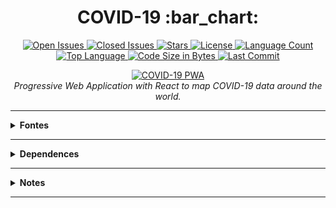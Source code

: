 <h1 align="center">COVID-19 :bar_chart:</h1>

<p align="center">
  <a href="https://github.com/lucasrmagalhaes/covid19-react/issues?q=is%3Aopen+is%3Aissue">
    <img src="https://img.shields.io/github/issues-raw/lucasrmagalhaes/covid19-react?style=plastic" title="Open Issues" /> 
  </a>
  
  <a href="https://github.com/lucasrmagalhaes/covid19-react/issues?q=is%3Aissue+is%3Aclosed">
    <img src="https://img.shields.io/github/issues-closed-raw/lucasrmagalhaes/covid19-react?style=plastic" title="Closed Issues" /> 
  </a>
    
  <a href="https://github.com/lucasrmagalhaes/covid19-react/stargazers">
    <img src="https://img.shields.io/github/stars/lucasrmagalhaes/covid19-react?style=plastic" title="Stars" /> 
  </a>
    
  <a href="https://github.com/lucasrmagalhaes/covid19-react/blob/master/LICENSE">
    <img src="https://img.shields.io/github/license/lucasrmagalhaes/covid19-react?style=plastic" title="License" /> 
  </a>
 
  <a href="#">
    <img src="https://img.shields.io/github/languages/count/lucasrmagalhaes/covid19-react?style=plastic" title="Language Count" />
  </a>
  
  <a href="#">
    <img src="https://img.shields.io/github/languages/top/lucasrmagalhaes/covid19-react?style=plastic" title="Top Language" />
  </a>
  
  <a href="#">
    <img src="https://img.shields.io/github/languages/code-size/lucasrmagalhaes/covid19-react?style=plastic" title="Code Size in Bytes" />
  </a>
    
  <a href="https://github.com/lucasrmagalhaes/covid19-react/commits/main">
    <img src="https://img.shields.io/github/last-commit/lucasrmagalhaes/covid19-react?style=plastic" title="Last Commit" />
  </a>
</p>

<p align="center">
  <a href="https://covid19-pwa.netlify.app/">
    <img
      src="https://github.com/lucasrmagalhaes/covid19-react/blob/main/public/dio.gif?raw=true"
      alt="COVID-19 PWA" 
    />
  </a>
  <br />
  <i>Progressive Web Application with React to map COVID-19 data around the world.</i>
</p>

<hr />

<details>
  <summary><strong>Fontes</strong></summary>
  
  <br />
  
  <p align="left">
    <a href="https://github.com/Tautorn/covid19-pwa">Projeto Original</a> <br />
    <a href="https://coronavirus-19-api.herokuapp.com/countries">API</a> <br />
    <a href="https://www.softicons.com/web-icons/flag-icons-by-custom-icon-design">Flag Icons</a>
  </p>
  
</details>

<hr />

<details>
  
  <summary><strong>Dependences</strong></summary>
  
  <br />

  <pre>npm i styled-components</pre>
  <pre>npm i @material-ui/core</pre>
  <pre>npm i @material-ui/lab</pre>
  <pre>npm i --save-dev customize-cra</pre>
  <pre>npm i --save-dev react-app-rewired</pre>

</details>

<hr />

<details>
  
  <summary><strong>Notes</strong></summary>
  
  <br />
  
  <p align="left">
    Skeleton - Improves the loading interface. <br />
    useState - Manipulates variables. <br />
  </p>
  
</details>

<hr />

